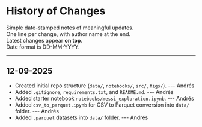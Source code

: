 # History of Changes

Simple date-stamped notes of meaningful updates.\
One line per change, with author name at the end.\
Latest changes appear **on top**.\
Date format is DD-MM-YYYY.

------------------------------------------------------------------------

## 12-09-2025

-   Created initial repo structure (`data/`, `notebooks/`, `src/`, `figs/`). --- Andrés
-   Added `.gitignore`, `requirements.txt`, and `README.md`. --- Andrés
-   Added starter notebook `notebooks/messi_exploration.ipynb`. --- Andrés
-   Added `csv_to_parquet.ipynb` for CSV to Parquet conversion into `data/` folder. --- Andrés
-   Added `.parquet` datasets into `data/` folder. --- Andrés
